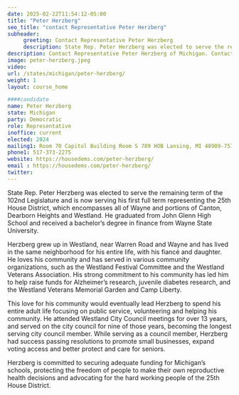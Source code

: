 ```yaml
---
date: 2025-02-22T11:54:12-05:00
title: "Peter Herzberg"
seo_title: "contact Representative Peter Herzberg"
subheader:
     greeting: Contact Representative Peter Herzberg
     description: State Rep. Peter Herzberg was elected to serve the remaining term of the 102nd Legislature and is now serving his first full term representing the 25th House District, which encompasses all of Wayne and portions of Canton, Dearborn Heights and Westland. He graduated from John Glenn High School and received a bachelor’s degree in finance from Wayne State University.
description: Contact Representative Peter Herzberg of Michigan. Contact information for Peter Herzberg includes email address, phone number, and mailing address.
image: peter-herzberg.jpeg
video:
url: /states/michigan/peter-herzberg/
weight: 1
layout: course_home

####candidate
name: Peter Herzberg
state: Michigan
party: Democratic
role: Representative
inoffice: current
elected: 2024
mailing1: Room 70 Capitol Building Room S 789 HOB Lansing, MI 48909-7514
phone1: 517-373-2275
website: https://housedems.com/peter-herzberg/
email : https://housedems.com/peter-herzberg/
twitter: 
---
```

State Rep. Peter Herzberg was elected to serve the remaining term of the 102nd Legislature and is now serving his first full term representing the 25th House District, which encompasses all of Wayne and portions of Canton, Dearborn Heights and Westland. He graduated from John Glenn High School and received a bachelor’s degree in finance from Wayne State University.

Herzberg grew up in Westland, near Warren Road and Wayne and has lived in the same neighborhood for his entire life, with his fiancé and daughter. He loves his community and has served in various community organizations, such as the Westland Festival Committee and the Westland Veterans Association. His strong commitment to his community has led him to help raise funds for Alzheimer’s research, juvenile diabetes research, and the Westland Veterans Memorial Garden and Camp Liberty. 

This love for his community would eventually lead Herzberg to spend his entire adult life focusing on public service, volunteering and helping his community. He attended Westland City Council meetings for over 13 years, and served on the city council for nine of those years, becoming the longest serving city council member. While serving as a council member, Herzberg had success passing resolutions to promote small businesses, expand voting access and better protect and care for seniors.

Herzberg is committed to securing adequate funding for Michigan’s schools, protecting the freedom of people to make their own reproductive health decisions and advocating for the hard working people of the 25th House District.
